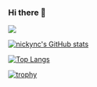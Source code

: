 ### Hi there 👋
![](https://komarev.com/ghpvc/?username=nickync)

[![nickync's GitHub stats](https://github-readme-stats.vercel.app/api?username=nickync&show_icons=true&theme=blue-green)](https://github.com/nickync/github-readme-stats)

[![Top Langs](https://github-readme-stats.vercel.app/api/top-langs/?username=nickync&hide=roff,html,Jupyter%20Notebook,&langs_count=8&layout=compact)](https://github.com/nickync/github-readme-stats)

[![trophy](https://github-profile-trophy.vercel.app/?username=nickync)](https://github.com/ryo-ma/github-profile-trophy)

<!--
**nickync/nickync** is a ✨ _special_ ✨ repository because its `README.md` (this file) appears on your GitHub profile.

Here are some ideas to get you started:

- 🔭 I’m currently working on ...
- 🌱 I’m currently learning ...
- 👯 I’m looking to collaborate on ...
- 🤔 I’m looking for help with ...
- 💬 Ask me about ...
- 📫 How to reach me: ...
- 😄 Pronouns: ...
- ⚡ Fun fact: ...
-->
